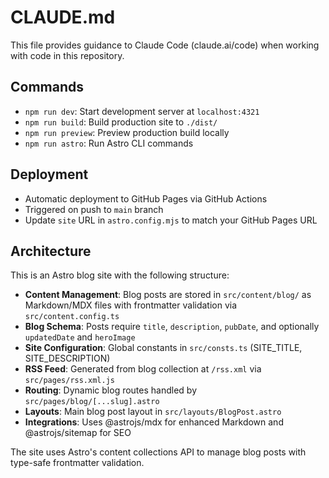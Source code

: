 # CLAUDE.md

This file provides guidance to Claude Code (claude.ai/code) when working with code in this repository.

## Commands

- `npm run dev`: Start development server at `localhost:4321`
- `npm run build`: Build production site to `./dist/`
- `npm run preview`: Preview production build locally
- `npm run astro`: Run Astro CLI commands

## Deployment

- Automatic deployment to GitHub Pages via GitHub Actions
- Triggered on push to `main` branch
- Update `site` URL in `astro.config.mjs` to match your GitHub Pages URL

## Architecture

This is an Astro blog site with the following structure:

- **Content Management**: Blog posts are stored in `src/content/blog/` as Markdown/MDX files with frontmatter validation via `src/content.config.ts`
- **Blog Schema**: Posts require `title`, `description`, `pubDate`, and optionally `updatedDate` and `heroImage`
- **Site Configuration**: Global constants in `src/consts.ts` (SITE_TITLE, SITE_DESCRIPTION)
- **RSS Feed**: Generated from blog collection at `/rss.xml` via `src/pages/rss.xml.js`
- **Routing**: Dynamic blog routes handled by `src/pages/blog/[...slug].astro`
- **Layouts**: Main blog post layout in `src/layouts/BlogPost.astro`
- **Integrations**: Uses @astrojs/mdx for enhanced Markdown and @astrojs/sitemap for SEO

The site uses Astro's content collections API to manage blog posts with type-safe frontmatter validation.
